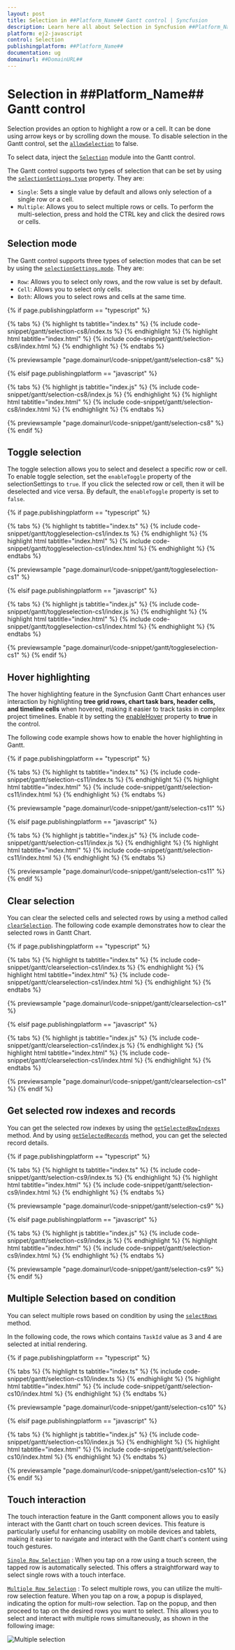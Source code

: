 ```yaml
---
layout: post
title: Selection in ##Platform_Name## Gantt control | Syncfusion
description: Learn here all about Selection in Syncfusion ##Platform_Name## Gantt control of Syncfusion Essential JS 2 and more.
platform: ej2-javascript
control: Selection 
publishingplatform: ##Platform_Name##
documentation: ug
domainurl: ##DomainURL##
---
```


# Selection in ##Platform_Name## Gantt control

Selection provides an option to highlight a row or a cell. It can be done using arrow keys or by scrolling down the mouse. To disable selection in the Gantt control, set the [`allowSelection`](../../api/gantt/#allowselection) to false.

To select data, inject the [`Selection`](../../api/gantt/#selectionmodule) module into the Gantt control.

The Gantt control supports two types of selection that can be set by using the [`selectionSettings.type`](../../api/gantt/selectionSettings/#type) property. They are:

* `Single`: Sets a single value by default and allows only selection of a single row or a cell.
* `Multiple`: Allows you to select multiple rows or cells. To perform the multi-selection, press and hold the CTRL key and click the desired rows or cells.

## Selection mode

The Gantt control supports three types of selection modes that can be set by using the [`selectionSettings.mode`](../../api/gantt/selectionSettings/#mode). They are:

* `Row`: Allows you to select only rows, and the row value is set by default.
* `Cell`: Allows you to select only cells.
* `Both`: Allows you to select rows and cells at the same time.

{% if page.publishingplatform == "typescript" %}

 {% tabs %}
{% highlight ts tabtitle="index.ts" %}
{% include code-snippet/gantt/selection-cs8/index.ts %}
{% endhighlight %}
{% highlight html tabtitle="index.html" %}
{% include code-snippet/gantt/selection-cs8/index.html %}
{% endhighlight %}
{% endtabs %}
        
{% previewsample "page.domainurl/code-snippet/gantt/selection-cs8" %}

{% elsif page.publishingplatform == "javascript" %}

{% tabs %}
{% highlight js tabtitle="index.js" %}
{% include code-snippet/gantt/selection-cs8/index.js %}
{% endhighlight %}
{% highlight html tabtitle="index.html" %}
{% include code-snippet/gantt/selection-cs8/index.html %}
{% endhighlight %}
{% endtabs %}

{% previewsample "page.domainurl/code-snippet/gantt/selection-cs8" %}
{% endif %}

## Toggle selection

The toggle selection allows you to select and deselect a specific row or cell. To enable toggle selection, set the `enableToggle` property of the selectionSettings to `true`. If you click the selected row or cell, then it will be deselected and vice versa. By default, the `enableToggle` property is set to `false`.

{% if page.publishingplatform == "typescript" %}

 {% tabs %}
{% highlight ts tabtitle="index.ts" %}
{% include code-snippet/gantt/toggleselection-cs1/index.ts %}
{% endhighlight %}
{% highlight html tabtitle="index.html" %}
{% include code-snippet/gantt/toggleselection-cs1/index.html %}
{% endhighlight %}
{% endtabs %}
        
{% previewsample "page.domainurl/code-snippet/gantt/toggleselection-cs1" %}

{% elsif page.publishingplatform == "javascript" %}

{% tabs %}
{% highlight js tabtitle="index.js" %}
{% include code-snippet/gantt/toggleselection-cs1/index.js %}
{% endhighlight %}
{% highlight html tabtitle="index.html" %}
{% include code-snippet/gantt/toggleselection-cs1/index.html %}
{% endhighlight %}
{% endtabs %}

{% previewsample "page.domainurl/code-snippet/gantt/toggleselection-cs1" %}
{% endif %}

## Hover highlighting

The hover highlighting feature in the Syncfusion Gantt Chart enhances user interaction by highlighting **tree grid rows, chart task bars, header cells, and timeline cells** when hovered, making it easier to track tasks in complex project timelines. Enable it by setting the [enableHover](../../api/gantt/#enablehover) property to **true** in the control.

The following code example shows how to enable the hover highlighting in Gantt.

{% if page.publishingplatform == "typescript" %}

{% tabs %}
{% highlight ts tabtitle="index.ts" %}
{% include code-snippet/gantt/selection-cs11/index.ts %}
{% endhighlight %}
{% highlight html tabtitle="index.html" %}
{% include code-snippet/gantt/selection-cs11/index.html %}
{% endhighlight %}
{% endtabs %}
        
{% previewsample "page.domainurl/code-snippet/gantt/selection-cs11" %}

{% elsif page.publishingplatform == "javascript" %}

{% tabs %}
{% highlight js tabtitle="index.js" %}
{% include code-snippet/gantt/selection-cs11/index.js %}
{% endhighlight %}
{% highlight html tabtitle="index.html" %}
{% include code-snippet/gantt/selection-cs11/index.html %}
{% endhighlight %}
{% endtabs %}

{% previewsample "page.domainurl/code-snippet/gantt/selection-cs11" %}
{% endif %}

## Clear selection

You can clear the selected cells and selected rows by using a method called [`clearSelection`](../../api/gantt/#clearselection). The following code example demonstrates how to clear the selected rows in Gantt Chart.

{% if page.publishingplatform == "typescript" %}

 {% tabs %}
{% highlight ts tabtitle="index.ts" %}
{% include code-snippet/gantt/clearselection-cs1/index.ts %}
{% endhighlight %}
{% highlight html tabtitle="index.html" %}
{% include code-snippet/gantt/clearselection-cs1/index.html %}
{% endhighlight %}
{% endtabs %}
        
{% previewsample "page.domainurl/code-snippet/gantt/clearselection-cs1" %}

{% elsif page.publishingplatform == "javascript" %}

{% tabs %}
{% highlight js tabtitle="index.js" %}
{% include code-snippet/gantt/clearselection-cs1/index.js %}
{% endhighlight %}
{% highlight html tabtitle="index.html" %}
{% include code-snippet/gantt/clearselection-cs1/index.html %}
{% endhighlight %}
{% endtabs %}

{% previewsample "page.domainurl/code-snippet/gantt/clearselection-cs1" %}
{% endif %}

## Get selected row indexes and records

You can get the selected row indexes by using the [`getSelectedRowIndexes`](../../api/gantt/selection/#getselectedrowindexes) method. And by using [`getSelectedRecords`](../../api/gantt/selection/#getSelectedRecords) method, you can get the selected record details.

{% if page.publishingplatform == "typescript" %}

 {% tabs %}
{% highlight ts tabtitle="index.ts" %}
{% include code-snippet/gantt/selection-cs9/index.ts %}
{% endhighlight %}
{% highlight html tabtitle="index.html" %}
{% include code-snippet/gantt/selection-cs9/index.html %}
{% endhighlight %}
{% endtabs %}
        
{% previewsample "page.domainurl/code-snippet/gantt/selection-cs9" %}

{% elsif page.publishingplatform == "javascript" %}

{% tabs %}
{% highlight js tabtitle="index.js" %}
{% include code-snippet/gantt/selection-cs9/index.js %}
{% endhighlight %}
{% highlight html tabtitle="index.html" %}
{% include code-snippet/gantt/selection-cs9/index.html %}
{% endhighlight %}
{% endtabs %}

{% previewsample "page.domainurl/code-snippet/gantt/selection-cs9" %}
{% endif %}

## Multiple Selection based on condition

You can select multiple rows based on condition by using the [`selectRows`](../../api/gantt/#selectrows) method.

In the following code, the rows which contains `TaskId` value as 3 and 4 are selected at initial rendering.

{% if page.publishingplatform == "typescript" %}

 {% tabs %}
{% highlight ts tabtitle="index.ts" %}
{% include code-snippet/gantt/selection-cs10/index.ts %}
{% endhighlight %}
{% highlight html tabtitle="index.html" %}
{% include code-snippet/gantt/selection-cs10/index.html %}
{% endhighlight %}
{% endtabs %}
        
{% previewsample "page.domainurl/code-snippet/gantt/selection-cs10" %}

{% elsif page.publishingplatform == "javascript" %}

{% tabs %}
{% highlight js tabtitle="index.js" %}
{% include code-snippet/gantt/selection-cs10/index.js %}
{% endhighlight %}
{% highlight html tabtitle="index.html" %}
{% include code-snippet/gantt/selection-cs10/index.html %}
{% endhighlight %}
{% endtabs %}

{% previewsample "page.domainurl/code-snippet/gantt/selection-cs10" %}
{% endif %}

## Touch interaction

The touch interaction feature in the Gantt component allows you to easily interact with the Gantt chart on touch screen devices. This feature is particularly useful for enhancing usability on mobile devices and tablets, making it easier to navigate and interact with the Gantt chart's content using touch gestures.

[`Single Row Selection`](selection/#selection-mode) : When you tap on a row using a touch screen, the tapped row is automatically selected. This offers a straightforward way to select single rows with a touch interface.

[`Multiple Row Selection`](selection/#multiple-row-selection) : To select multiple rows, you can utilize the multi-row selection feature. When you tap on a row, a popup is displayed, indicating the option for multi-row selection. Tap on the popup, and then proceed to tap on the desired rows you want to select. This allows you to select and interact with multiple rows simultaneously, as shown in the following image:

![Multiple selection](images/multiple-selection.PNG)
